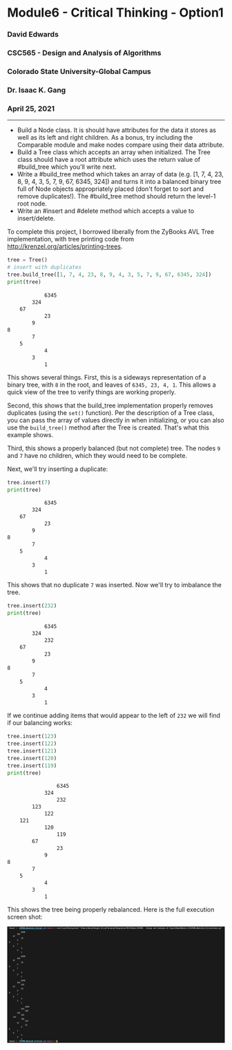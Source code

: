 # Module6 - Critical Thinking - Option1

### David Edwards

### CSC565 - Design and Analysis of Algorithms

### Colorado State University-Global Campus

### Dr. Isaac K. Gang

### April 25, 2021

---

- Build a Node class. It is should have attributes for the data it stores as well as its left and right children. As a bonus, try including the Comparable module and make nodes compare using their data attribute.
- Build a Tree class which accepts an array when initialized. The Tree class should have a root attribute which uses the return value of #build_tree which you'll write next.
- Write a #build_tree method which takes an array of data (e.g. [1, 7, 4, 23, 8, 9, 4, 3, 5, 7, 9, 67, 6345, 324]) and turns it into a balanced binary tree full of Node objects appropriately placed (don't forget to sort and remove duplicates!). The #build_tree method should return the level-1 root node.
- Write an #insert and #delete method which accepts a value to insert/delete.

To complete this project, I borrowed liberally from the ZyBooks AVL Tree implementation, with tree printing code from http://krenzel.org/articles/printing-trees.

```python
tree = Tree()
# insert with duplicates
tree.build_tree([1, 7, 4, 23, 8, 9, 4, 3, 5, 7, 9, 67, 6345, 324])
print(tree)
```

                6345
            324
        67
                23
            9
    8
            7
        5
                4
            3
                1

This shows several things. First, this is a sideways representation of a binary tree, with `8` in the root, and leaves of `6345, 23, 4, 1`. This allows a quick view of the tree to verify things are working properly.

Second, this shows that the build_tree implementation properly removes duplicates (using the `set()` function). Per the description of a Tree class, you can pass the array of values directly in when initializing, or you can also use the `build_tree()` method after the Tree is created. That's what this example shows.

Third, this shows a properly balanced (but not complete) tree. The nodes `9` and `7` have no children, which they would need to be complete.

Next, we'll try inserting a duplicate:

```python
tree.insert(7)
print(tree)
```

                6345
            324
        67
                23
            9
    8
            7
        5
                4
            3
                1

This shows that no duplicate `7` was inserted. Now we'll try to imbalance the tree.

```python
tree.insert(232)
print(tree)
```

                6345
            324
                232
        67
                23
            9
    8
            7
        5
                4
            3
                1

If we continue adding items that would appear to the left of `232` we will find if our balancing works:

```python
tree.insert(123)
tree.insert(122)
tree.insert(121)
tree.insert(120)
tree.insert(119)
print(tree)
```

                    6345
                324
                    232
            123
                122
        121
                120
                    119
            67
                    23
                9
    8
            7
        5
                4
            3
                1

This shows the tree being properly rebalanced. Here is the full execution screen shot:

![Execution Screen Shot](runtime_screenshot.png?raw=true)
